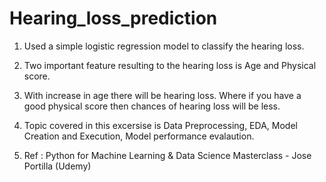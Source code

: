# Hearing_loss_prediction

1. Used a simple logistic regression model to classify the hearing loss.

2.  Two important feature resulting to the hearing loss is Age and Physical score.

3. With increase in age there will be hearing loss. Where if you have a good physical score then chances of hearing loss will be less.

4. Topic covered in this excersise is Data Preprocessing, EDA, Model Creation and Execution, Model performance evalaution.

5. Ref : Python for Machine Learning & Data Science Masterclass - Jose Portilla (Udemy)
